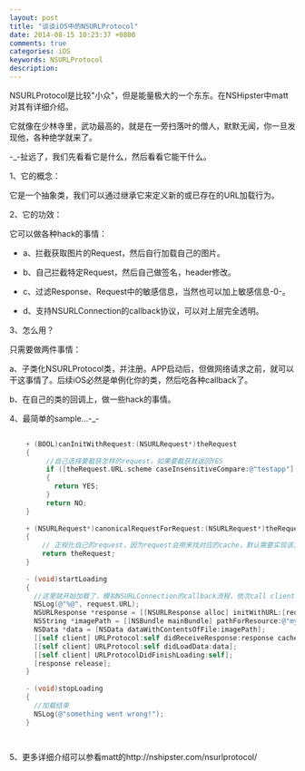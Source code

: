 ```yaml
---
layout: post
title: "谈谈iOS中的NSURLProtocol"
date: 2014-08-15 10:23:37 +0800
comments: true
categories: iOS
keywords: NSURLProtocol
description: 
---
```

NSURLProtocol是比较"小众"，但是能量极大的一个东东。在NSHipster中matt对其有详细介绍。

  
它就像在少林寺里，武功最高的，就是在一旁扫落叶的僧人，默默无闻，你一旦发现他，各种绝学就来了。  

-_-扯远了，我们先看看它是什么，然后看看它能干什么。  

1、它的概念：

它是一个抽象类，我们可以通过继承它来定义新的或已存在的URL加载行为。

2、它的功效：

它可以做各种hack的事情：

* a、拦截获取图片的Request，然后自行加载自己的图片。

* b、自己拦截特定Request，然后自己做签名，header修改。

* c、过滤Response、Request中的敏感信息，当然也可以加上敏感信息-0-。

* d、支持NSURLConnection的callback协议，可以对上层完全透明。

3、怎么用？

只需要做两件事情：

a、子类化NSURLProtocol类，并注册。APP启动后，但做网络请求之前，就可以干这事情了。后续iOS必然是单例化你的类，然后吃各种callback了。

b、在自己的类的回调上，做一些hack的事情。

4、最简单的sample...-_-

``` objectivec DeriveNSURLProtocol:NSURLProtocol 
    
    + (BOOL)canInitWithRequest:(NSURLRequest*)theRequest
    {    
    	 //自己选择要截获怎样的request，如果要截获就返回YES
         if ([theRequest.URL.scheme caseInsensitiveCompare:@"testapp"] == NSOrderedSame) 
         {        
           return YES;    
         }    
         return NO;
    }
    
    + (NSURLRequest*)canonicalRequestForRequest:(NSURLRequest*)theRequest
    {   
    	// 正规化自己的request，因为request会用来找对应的cache，默认需要实现该方法，通常不需要修改。
    	return theRequest;
    }
    
    - (void)startLoading
    {    
      //这里就开始加载了，模拟NSURLConnection的callback流程，依次call client的方法来模拟Connection的callback次序
      NSLog(@"%@", request.URL);    
      NSURLResponse *response = [[NSURLResponse alloc] initWithURL:[request URL] MIMEType:@"image/png"  expectedContentLength:-1 textEncodingName:nil];    
      NSString *imagePath = [[NSBundle mainBundle] pathForResource:@"myImage" ofType:@"png"];
      NSData *data = [NSData dataWithContentsOfFile:imagePath];
      [[self client] URLProtocol:self didReceiveResponse:response cacheStoragePolicy:NSURLCacheStorageNotAllowed]; 
      [[self client] URLProtocol:self didLoadData:data];
      [[self client] URLProtocolDidFinishLoading:self];
      [response release];
    }
    
    - (void)stopLoading
    {    
      //加载结束
      NSLog(@"something went wrong!");
    }

    
```

5、更多详细介绍可以参看matt的http://nshipster.com/nsurlprotocol/
